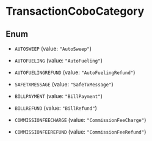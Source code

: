 

# TransactionCoboCategory

## Enum


* `AUTOSWEEP` (value: `"AutoSweep"`)

* `AUTOFUELING` (value: `"AutoFueling"`)

* `AUTOFUELINGREFUND` (value: `"AutoFuelingRefund"`)

* `SAFETXMESSAGE` (value: `"SafeTxMessage"`)

* `BILLPAYMENT` (value: `"BillPayment"`)

* `BILLREFUND` (value: `"BillRefund"`)

* `COMMISSIONFEECHARGE` (value: `"CommissionFeeCharge"`)

* `COMMISSIONFEEREFUND` (value: `"CommissionFeeRefund"`)



